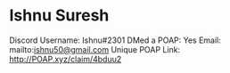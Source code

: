 # Ishnu Suresh

Discord Username: Ishnu#2301
DMed a POAP: Yes
Email: mailto:ishnu50@gmail.com
Unique POAP Link: http://POAP.xyz/claim/4bduu2